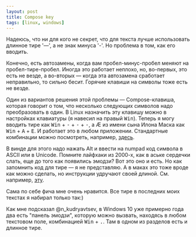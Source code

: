 ```yaml
---
layout: post
title: Compose key
tags: [linux, windows]
---
```

Надеюсь, что ни для кого не секрет, что для текста лучше использовать длинное тире '—', а не знак минуса '-'. Но проблема в том, как его вводить.

Конечно, есть автозамены, когда вам пробел-минус-пробел меняют на пробел-тире-пробел. Иногда это работает неплохо, но, во-первых, это есть не везде, а во-вторых — когда эта автозамена сработает неправильно, то сильно бесит. Горячие клавиши на символы тоже есть не везде.

Один из вариантов решения этой проблемы — Compose-клавиша, которая говорит о том, что несколько следующих символов надо преобразовать в один. В Linux назначить эту клавишу можно в настройках клавиатуры (я навесил на правый <kbd>Win</kbd>). Теперь я могу вводить тире как <kbd>Win</kbd> + <kbd>-</kbd> + <kbd>-</kbd> + <kbd>-</kbd>, а Æ из имени сына Илона Маска как <kbd>Win</kbd> + <kbd>A</kbd> + <kbd>E</kbd>. И работает это в любом приложении. Стандартные комбинации можно посмотреть, например, [здесь](https://en.wikipedia.org/wiki/Compose_key).

В винде для этого надо нажать Alt и ввести на numpad код символа в ASCII или в Unicode. Помните лайфхаки из 2000-х, как в аське сердечки слать, еще до того как появились эмодзи? Вот это оно и есть. Но как запомнить код для тире — я не представляю. А в маках это тоже вроде как можно сделать, но инструкции удручают своей длиной. См. например, [эту](http://lolengine.net/blog/2012/06/17/compose-key-on-os-x).

Сама по себе фича мне очень нравится. Все тире в последних моих текстах я набирал только так:)

Как мне подсказал @n_kudryavtsev, в Windows 10 уже примерно года два есть "панель эмодзи", которую можно вызвать, находясь в любом текстовом поле, комбинацией <kbd>Win</kbd> + <kbd>.</kbd>. Там в одном из разделов есть и длинное тире.

